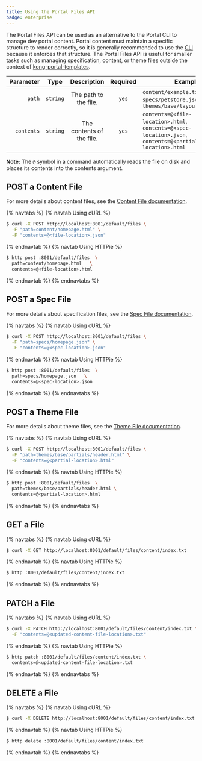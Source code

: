 ```yaml
---
title: Using the Portal Files API
badge: enterprise
---
```


The Portal Files API can be used as an alternative to the Portal CLI to manage
dev portal content. Portal content must maintain a specific structure to render
correctly, so it is generally recommended to use the
[CLI](/gateway/{{page.release}}/developer-portal/helpers/cli/)
because it enforces that structure. The Portal Files API is useful for smaller
tasks such as managing specification, content, or theme files outside the context of
[kong-portal-templates](https://github.com/kong/kong-portal-templates).


Parameter                       | Type   | Description                | Required | Examples
-------------------------------:|:------:|:--------------------------:|:--------:|---------------
`path`                          | `string` | The path to the file.      | `yes`    | `content/example.txt`, `specs/petstore.json`, `themes/base/layouts/index.html`
`contents`                      | `string` | The contents of the file.  | `yes`    | `contents=@<file-location>.html`, `contents=@<spec-location>.json`, `contents=@<partial-location>.html`

**Note:** The `@` symbol in a command automatically reads the file on disk and places
its contents into the contents argument.

## POST a Content File

For more details about content files, see the
[Content File documentation](/gateway/{{page.release}}/developer-portal/structure-and-file-types#content-files).

{% navtabs %}
{% navtab Using cURL %}

```bash
$ curl -X POST http://localhost:8001/default/files \
  -F "path=content/homepage.html" \
  -F "contents=@<file-location>.json"
```

{% endnavtab %}
{% navtab Using HTTPie %}

```bash
$ http post :8001/default/files  \
  path=content/homepage.html   \
  contents=@<file-location>.html
```

{% endnavtab %}
{% endnavtabs %}


## POST a Spec File

For more details about specification files, see the
[Spec File documentation](/gateway/{{page.release}}/developer-portal/structure-and-file-types#spec-files).

{% navtabs %}
{% navtab Using cURL %}

```bash
$ curl -X POST http://localhost:8001/default/files \
  -F "path=specs/homepage.json" \
  -F "contents=@<spec-location>.json"
```

{% endnavtab %}
{% navtab Using HTTPie %}

```bash
$ http post :8001/default/files  \
  path=specs/homepage.json   \
  contents=@<spec-location>.json
```

{% endnavtab %}
{% endnavtabs %}


## POST a Theme File

For more details about theme files, see the
[Theme File documentation](/gateway/{{page.release}}/developer-portal/structure-and-file-types#theme-files).

{% navtabs %}
{% navtab Using cURL %}

```bash
$ curl -X POST http://localhost:8001/default/files \
  -F "path=themes/base/partials/header.html" \
  -F "contents=@<partial-location>.html"
```

{% endnavtab %}
{% navtab Using HTTPie %}

```bash
$ http post :8001/default/files  \
  path=themes/base/partials/header.html \
  contents=@<partial-location>.html
```

{% endnavtab %}
{% endnavtabs %}

## GET a File

{% navtabs %}
{% navtab Using cURL %}

```bash
$ curl -X GET http://localhost:8001/default/files/content/index.txt
```

{% endnavtab %}
{% navtab Using HTTPie %}

```bash
$ http :8001/default/files/content/index.txt
```

{% endnavtab %}
{% endnavtabs %}

## PATCH a File

{% navtabs %}
{% navtab Using cURL %}

```bash
$ curl -X PATCH http://localhost:8001/default/files/content/index.txt \
  -F "contents=@<updated-content-file-location>.txt"
```

{% endnavtab %}
{% navtab Using HTTPie %}

```bash
$ http patch :8001/default/files/content/index.txt \
  contents=@<updated-content-file-location>.txt
```

{% endnavtab %}
{% endnavtabs %}

## DELETE a File

{% navtabs %}
{% navtab Using cURL %}

```bash
$ curl -X DELETE http://localhost:8001/default/files/content/index.txt
```

{% endnavtab %}
{% navtab Using HTTPie %}

```bash
$ http delete :8001/default/files/content/index.txt
```
{% endnavtab %}
{% endnavtabs %}
